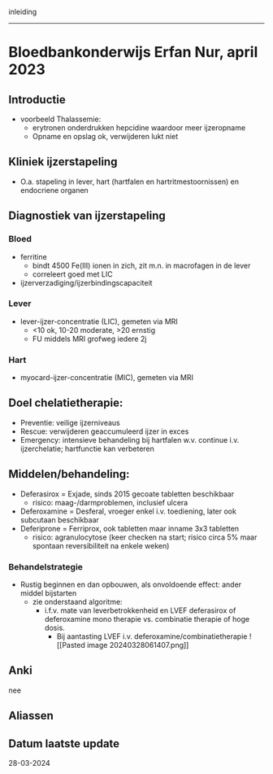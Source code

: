 inleiding
___
# Bloedbankonderwijs Erfan Nur, april 2023
## Introductie
- voorbeeld Thalassemie:
	- erytronen onderdrukken hepcidine waardoor meer ijzeropname
	- Opname en opslag ok, verwijderen lukt niet
## Kliniek ijzerstapeling
- O.a. stapeling in lever, hart (hartfalen en hartritmestoornissen) en endocriene organen
## Diagnostiek van ijzerstapeling
### Bloed
- ferritine
	- bindt 4500 Fe(III) ionen in zich, zit m.n. in macrofagen in de lever
	- correleert goed met LIC
- ijzerverzadiging/ijzerbindingscapaciteit
### Lever
- lever-ijzer-concentratie (LIC), gemeten via MRI
	- <10 ok, 10-20 moderate, >20 ernstig
	- FU middels MRI grofweg iedere 2j
### Hart
- myocard-ijzer-concentratie (MIC), gemeten via MRI
## Doel chelatietherapie:
- Preventie: veilige ijzerniveaus
- Rescue: verwijderen geaccumuleerd ijzer in exces
- Emergency: intensieve behandeling bij hartfalen w.v. continue i.v. ijzerchelatie; hartfunctie kan verbeteren
## Middelen/behandeling:
-  Deferasirox = Exjade, sinds 2015 gecoate tabletten beschikbaar
	- risico: maag-/darmproblemen, inclusief ulcera
- Deferoxamine = Desferal, vroeger enkel i.v. toediening, later ook subcutaan beschikbaar
- Deferiprone = Ferriprox, ook tabletten maar inname 3x3 tabletten
	- risico: agranulocytose (keer checken na start; risico circa 5% maar spontaan reversibiliteit na enkele weken)    
### Behandelstrategie
- Rustig beginnen en dan opbouwen, als onvoldoende effect: ander middel bijstarten
	- zie onderstaand algoritme:
		- i.f.v. mate van leverbetrokkenheid en LVEF deferasirox of deferoxamine mono therapie vs. combinatie therapie of hoge dosis. 
			- Bij aantasting LVEF i.v. deferoxamine/combinatietherapie
![[Pasted image 20240328061407.png]]
## Anki
nee
## Aliassen
## Datum laatste update
28-03-2024